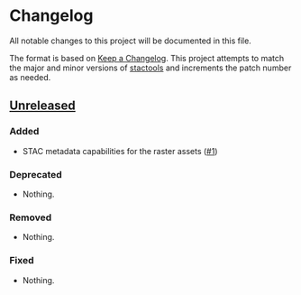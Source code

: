 # Changelog

All notable changes to this project will be documented in this file.

The format is based on [Keep a Changelog](https://keepachangelog.com/en/1.0.0/).
This project attempts to match the major and minor versions of
[stactools](https://github.com/stac-utils/stactools) and increments the patch
number as needed.

## [Unreleased]

### Added

- STAC metadata capabilities for the raster assets ([#1](https://github.com/stactools-packages/global-mangrove-watch/pull/1))

### Deprecated

- Nothing.

### Removed

- Nothing.

### Fixed

- Nothing.

[Unreleased]: <https://github.com/stactools-packages/global-mangrove-watch/tree/main/>
